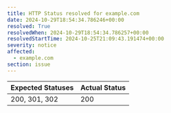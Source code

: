 ```yaml
---
title: HTTP Status resolved for example.com
date: 2024-10-29T18:54:34.786246+00:00
resolved: True
resolvedWhen: 2024-10-29T18:54:34.786257+00:00
resolvedStartTime: 2024-10-25T21:09:43.191474+00:00
severity: notice
affected:
  - example.com
section: issue
---
```


| Expected Statuses | Actual Status  |
|-------------------|----------------|
| 200, 301, 302 | 200 |
